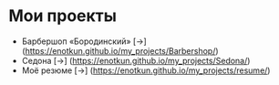 # Мои проекты

- Барбершоп «Бородинский» [→] (https://enotkun.github.io/my_projects/Barbershop/)
- Седона [→] (https://enotkun.github.io/my_projects/Sedona/)
- Моё резюме [→] (https://enotkun.github.io/my_projects/resume/)
